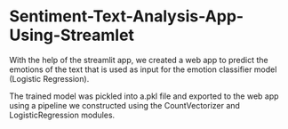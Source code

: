 # Sentiment-Text-Analysis-App-Using-Streamlet

With the help of the streamlit app, we created a web app to predict the emotions of the text that is used as input for the emotion classifier model (Logistic Regression). 

The trained model was pickled into a.pkl file and exported to the web app using a pipeline we constructed using the CountVectorizer and LogisticRegression modules. 
